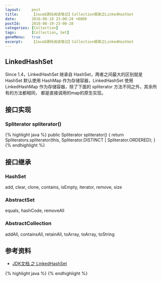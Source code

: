 ```yaml
---
layout:     post
title:      【Java8源码阅读笔记】Collection框架之LinkedHashSet
date:       2016-08-19 23:00:28 +0800
postId:     2016-08-19-23-00-28
categories: [Collection]
tags:       [Collection, Set]
geneMenu:   true
excerpt:    【Java8源码阅读笔记】Collection框架之LinkedHashSet
---
```


## LinkedHashSet
Since 1.4，LinkedHashSet 继承自 HashSet，两者之间最大的区别就是
HashSet 默认使用 HashMap 作为存储容器，LinkedHashSet 使用 LinkedHashMap
作为存储容器，除了下面的 spliterator 方法不同之外，其余所有的方法都相同，
都是直接调用的map的原生实现。

## 接口实现

### Spliterator<E> spliterator()
{% highlight java %}
public Spliterator<E> spliterator() {
    return Spliterators.spliterator(this, Spliterator.DISTINCT | Spliterator.ORDERED);
}
{% endhighlight %}

## 接口继承

### HashSet
add, clear, clone, contains, isEmpty, iterator, remove, size

### AbstractSet
equals, hashCode, removeAll

### AbstractCollection
addAll, containsAll, retainAll, toArray, toArray, toString

## 参考资料

* [JDK文档 之 LinkedHashSet](https://docs.oracle.com/javase/8/docs/api/java/util/LinkedHashSet.html)

{% highlight java %}
{% endhighlight %}
